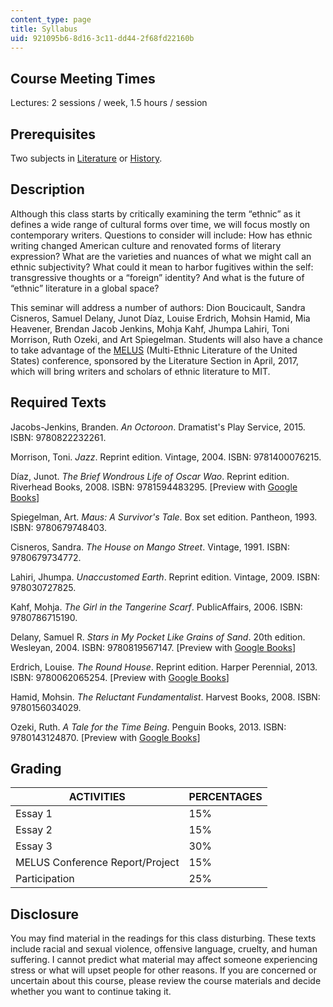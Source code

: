 ```yaml
---
content_type: page
title: Syllabus
uid: 921095b6-8d16-3c11-dd44-2f68fd22160b
---
```


Course Meeting Times
--------------------

Lectures: 2 sessions / week, 1.5 hours / session

Prerequisites
-------------

Two subjects in [Literature](/courses/literature) or [History](/courses/history).

Description
-----------

Although this class starts by critically examining the term “ethnic” as it defines a wide range of cultural forms over time, we will focus mostly on contemporary writers. Questions to consider will include: How has ethnic writing changed American culture and renovated forms of literary expression? What are the varieties and nuances of what we might call an ethnic subjectivity? What could it mean to harbor fugitives within the self: transgressive thoughts or a “foreign” identity? And what is the future of “ethnic” literature in a global space?

This seminar will address a number of authors: Dion Boucicault, Sandra Cisneros, Samuel Delany, Junot Díaz, Louise Erdrich, Mohsin Hamid, Mia Heavener, Brendan Jacob Jenkins, Mohja Kahf, Jhumpa Lahiri, Toni Morrison, Ruth Ozeki, and Art Spiegelman. Students will also have a chance to take advantage of the [MELUS](http://www.melus.org/about/) (Multi-Ethnic Literature of the United States) conference, sponsored by the Literature Section in April, 2017, which will bring writers and scholars of ethnic literature to MIT.

Required Texts
--------------

Jacobs-Jenkins, Branden. _An Octoroon_. Dramatist's Play Service, 2015. ISBN: 9780822232261.

Morrison, Toni. _Jazz_. Reprint edition. Vintage, 2004. ISBN: 9781400076215.

Díaz, Junot. _The Brief Wondrous Life of Oscar Wao_. Reprint edition. Riverhead Books, 2008. ISBN: 9781594483295. \[Preview with [Google Books](https://books.google.com/books?id=_YVO217NhC0C&lpg=PP1&dq=junot%20diaz%20the%20brief%20wondrous&pg=PP1#v=onepage&q&f=false)\]

Spiegelman, Art. _Maus: A Survivor's Tale_. Box set edition. Pantheon, 1993. ISBN: 9780679748403.

Cisneros, Sandra. _The House on Mango Street_. Vintage, 1991. ISBN: 9780679734772.

Lahiri, Jhumpa. _Unaccustomed Earth_. Reprint edition. Vintage, 2009. ISBN: 978030727825.

Kahf, Mohja. _The Girl in the Tangerine Scarf_. PublicAffairs, 2006. ISBN: 9780786715190.

Delany, Samuel R. _Stars in My Pocket Like Grains of Sand_. 20th edition. Wesleyan, 2004. ISBN: 9780819567147. \[Preview with [Google Books](https://books.google.com/books?id=bRAFCAAAQBAJ&lpg=PP1&dq=Samuel%20Delany%2C%20Stars%20in%20My%20Pocket%20Like%20Grains%20of%20Sand&pg=PP1#v=onepage&q&f=false)\]

Erdrich, Louise. _The Round House_. Reprint edition. Harper Perennial, 2013. ISBN: 9780062065254. \[Preview with [Google Books](https://books.google.com/books?id=ZQqqbkGOEr8C&lpg=PP1&dq=Louise%20Erdrich%2C%20The%20Round%20House&pg=PP1#v=onepage&q&f=false)\]

Hamid, Mohsin. _The Reluctant Fundamentalist_. Harvest Books, 2008. ISBN: 9780156034029.

Ozeki, Ruth. _A Tale for the Time Being_. Penguin Books, 2013. ISBN: 9780143124870. \[Preview with [Google Books](https://books.google.com/books?id=lsItpf9T9qAC&lpg=PP1&dq=Ruth%20Ozeki%2C%20A%20Tale%20for%20the%20Time%20Being&pg=PP1#v=onepage&q=Ruth%20Ozeki,%20A%20Tale%20for%20the%20Time%20Being&f=false)\]

Grading
-------

| ACTIVITIES | PERCENTAGES |
| --- | --- |
| Essay 1 | 15% |
| Essay 2 | 15% |
| Essay 3 | 30% |
| MELUS Conference Report/Project | 15% |
| Participation | 25% 

Disclosure
----------

You may find material in the readings for this class disturbing. These texts include racial and sexual violence, offensive language, cruelty, and human suffering. I cannot predict what material may affect someone experiencing stress or what will upset people for other reasons. If you are concerned or uncertain about this course, please review the course materials and decide whether you want to continue taking it.